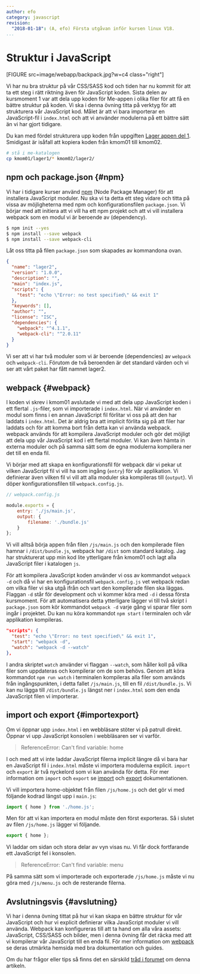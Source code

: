 ```yaml
---
author: efo
category: javascript
revision:
  "2018-01-18": (A, efo) Första utgåvan inför kursen linux V18.
...
```

Struktur i JavaScript
==================================
[FIGURE src=image/webapp/backpack.jpg?w=c4 class="right"]

Vi har nu bra struktur på vår CSS/SASS kod och tiden har nu kommit för att ta ett steg i rätt riktning även för JavaScript koden. Sista delen av kursmoment 1 var att dela upp koden för Me-appen i olika filer för att få en bättre struktur på koden. Vi ska i denna övning titta på verktyg för att strukturera vår JavaScript kod. Målet är att vi bara importerar en JavaScript-fil i `index.html` och att vi använder modulerna på ett bättre sätt än vi har gjort tidigare.



<!--more-->



Du kan med fördel strukturera upp koden från uppgiften [Lager appen del 1](uppgift/lager-appen-del-1). Smidigast är isåfall att kopiera koden från kmom01 till kmom02.

```bash
# stå i me-katalogen
cp kmom01/lager1/* kmom02/lager2/
```



npm och package.json {#npm}
--------------------------------------
Vi har i tidigare kurser använd [npm](https://www.npmjs.com/) (Node Package Manager) för att installera JavaScript moduler. Nu ska vi ta detta ett steg vidare och titta på vissa av möjligheterna med npm och konfigurationsfilen `package.json`. Vi börjar med att initiera att vi vill ha ett npm projekt och att vi vill installera webpack som en modul vi är beroende av (dependency).

```bash
$ npm init --yes
$ npm install --save webpack
$ npm install --save webpack-cli
```

Låt oss titta på filen `package.json` som skapades av kommandona ovan.

```json
{
  "name": "lager2",
  "version": "1.0.0",
  "description": "",
  "main": "index.js",
  "scripts": {
    "test": "echo \"Error: no test specified\" && exit 1"
  },
  "keywords": [],
  "author": "",
  "license": "ISC",
  "dependencies": {
    "webpack": "^4.1.1",
    "webpack-cli": "^2.0.11"
  }
}
```

Vi ser att vi har två moduler som vi är beroende (dependencies) av `webpack` och `webpack-cli`. Förutom de två beroenden är det standard värden och vi ser att vårt paket har fått namnet lager2.



webpack {#webpack}
--------------------------------------
I koden vi skrev i kmom01 avslutade vi med att dela upp JavaScript koden i ett flertal `.js`-filer, som vi importerade i `index.html`. När vi använder en modul som finns i en annan JavaScript fil förlitar vi oss på att den har laddats i `index.html`. Det är aldrig bra att implicit förlita sig på att filer har laddats och för att komma bort från detta kan vi använda webpack. webpack används för att kompilera JavaScript moduler och gör det möjligt att dela upp vår JavaScript kod i ett flertal moduler. Vi kan även hämta in externa moduler och på samma sätt som de egna modulerna kompilera ner det till en enda fil.

Vi börjar med att skapa en konfigurationsfil för webpack där vi pekar ut vilken JavaScript fil vi vill ha som ingång (`entry`) för vår applikation. Vi definierar även vilken fil vi vill att alla moduler ska kompileras till (`output`). Vi döper konfigurationsfilen till `webpack.config.js`.

```javascript
// webpack.config.js

module.exports = {
    entry: './js/main.js',
    output: {
        filename: './bundle.js'
    }
};
```

Vi vill alltså börja appen från filen `/js/main.js` och den kompilerade filen hamnar i `/dist/bundle.js`, webpack har `/dist` som standard katalog. Jag har strukturerat upp min kod lite ytterligare från kmom01 och lagt alla JavaScript filer i katalogen `js`.

För att kompilera JavaScript koden använder vi oss av kommandot `webpack -d` och då vi har en konfigurationsfil `webpack.config.js` vet webpack redan om vilka filer vi ska utgå ifrån och vart den kompilerade filen ska läggas. Flaggan `-d` står för development och vi kommer köra med `-d` i dessa första kursmoment. För att automatisera detta ytterligare lägger vi till två skript i `package.json` som kör kommandot `webpack -d` varje gång vi sparar filer som ingår i projektet. Du kan nu köra kommandot `npm start` i terminalen och vår applikation kompileras.

```json
"scripts": {
  "test": "echo \"Error: no test specified\" && exit 1",
  "start": "webpack -d",
  "watch": "webpack -d --watch"
},
```

I andra skriptet `watch` använder vi flaggan `--watch`, som håller koll på vilka filer som uppdateras och kompilerar om de som behövs. Genom att köra kommandot `npm run watch` i terminalen kompileras alla filer som används från ingångspunkten, i detta fallet `/js/main.js`, till en fil `/dist/bundle.js`. Vi kan nu lägga till `/dist/bundle.js` längst ner i `index.html` som den enda JavaScript filen vi importerar.



import och export {#importexport}
--------------------------------------
Om vi öppnar upp `index.html` i en webbläsare stöter vi på patrull direkt. Öppnar vi upp JavaScript konsolen i webbläsaren ser vi varför.

> ReferenceError: Can't find variable: home

I och med att vi inte laddar JavaScript filerna implicit längre då vi bara har en JavaScript fil i `index.html` måste vi importera modulerna explicit. `import` och `export` är två nyckelord som vi kan använda för detta. För mer information om `import` och `export` se [import](https://developer.mozilla.org/en-US/docs/Web/JavaScript/Reference/Statements/import) och [export](https://developer.mozilla.org/en-US/docs/Web/JavaScript/Reference/Statements/export) dokumentationen.

Vi vill importera home-objektet från filen `/js/home.js` och det gör vi med följande kodrad längst upp i `main.js`:

```javascript
import { home } from './home.js';
```

Men för att vi kan importera en modul måste den först exporteras. Så i slutet av filen `/js/home.js` lägger vi följande.

```javascript
export { home };
```

Vi laddar om sidan och stora delar av vyn visas nu. Vi får dock fortfarande ett JavaScript fel i konsolen.

> ReferenceError: Can't find variable: menu

På samma sätt som vi importerade och exporterade `/js/home.js` måste vi nu göra med `/js/menu.js` och de resterande filerna.



Avslutningsvis {#avslutning}
--------------------------------------
Vi har i denna övning tittat på hur vi kan skapa en bättre struktur för vår JavaScript och hur vi explicit definierar vilka JavaScript moduler vi vill använda. Webpack kan konfigureras till att ta hand om alla våra assets: JavaScript, CSS/SASS och bilder, men i denna övning får det räcka med att vi kompilerar vår JavaScript till en enda fil. För mer information om [webpack](https://webpack.js.org) se deras utmärkta hemsida med bra dokumentation och guides.

Om du har frågor eller tips så finns det en särskild [tråd i forumet](t/7315) om denna artikeln.
